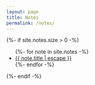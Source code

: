 ```yaml
---
layout: page
title: Notes
permalink: /notes/
---
```

<div class="home">
  {%- if site.notes.size > 0 -%}
    <ul class="collection-list">
      {%- for note in site.notes -%}
      <li>
        <a class="collection-link" href="{{ note.url | relative_url }}">
          {{ note.title | escape }}
        </a>
      </li>
      {%- endfor -%}
    </ul>

  {%- endif -%}
</div>